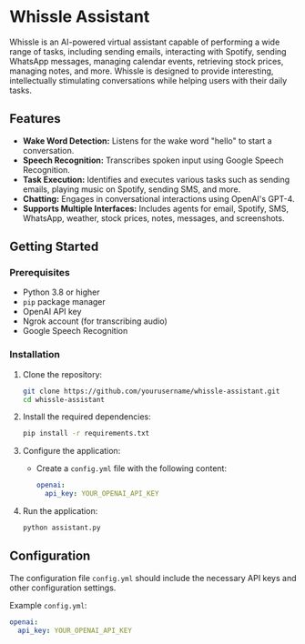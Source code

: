# Whissle Assistant

Whissle is an AI-powered virtual assistant capable of performing a wide range of tasks, including sending emails, interacting with Spotify, sending WhatsApp messages, managing calendar events, retrieving stock prices, managing notes, and more. Whissle is designed to provide interesting, intellectually stimulating conversations while helping users with their daily tasks.

## Features

- **Wake Word Detection:** Listens for the wake word "hello" to start a conversation.
- **Speech Recognition:** Transcribes spoken input using Google Speech Recognition.
- **Task Execution:** Identifies and executes various tasks such as sending emails, playing music on Spotify, sending SMS, and more.
- **Chatting:** Engages in conversational interactions using OpenAI's GPT-4.
- **Supports Multiple Interfaces:** Includes agents for email, Spotify, SMS, WhatsApp, weather, stock prices, notes, messages, and screenshots.

## Getting Started

### Prerequisites

- Python 3.8 or higher
- `pip` package manager
- OpenAI API key
- Ngrok account (for transcribing audio)
- Google Speech Recognition

### Installation

1. Clone the repository:
    ```sh
    git clone https://github.com/yourusername/whissle-assistant.git
    cd whissle-assistant
    ```

2. Install the required dependencies:
    ```sh
    pip install -r requirements.txt
    ```

3. Configure the application:
    - Create a `config.yml` file with the following content:
      ```yaml
      openai:
        api_key: YOUR_OPENAI_API_KEY
      ```

4. Run the application:
    ```sh
    python assistant.py
    ```

## Configuration

The configuration file `config.yml` should include the necessary API keys and other configuration settings.

Example `config.yml`:
```yaml
openai:
  api_key: YOUR_OPENAI_API_KEY

